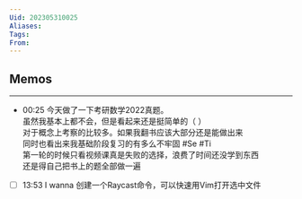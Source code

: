```yaml
---
Uid: 202305310025
Aliases: 
Tags: 
From: 
---
```


## Memos
---

- 00:25 今天做了一下考研数学2022真题。<br>虽然我基本上都不会，但是看起来还是挺简单的（ ）<br>对于概念上考察的比较多。如果我翻书应该大部分还是能做出来<br>同时也看出来我基础阶段复习的有多么不牢固 #Se #Ti<br>第一轮的时候只看视频课真是失败的选择，浪费了时间还没学到东西<br>还是得自己把书上的题全部做一遍
- [ ] 13:53 I wanna 创建一个Raycast命令，可以快速用Vim打开选中文件